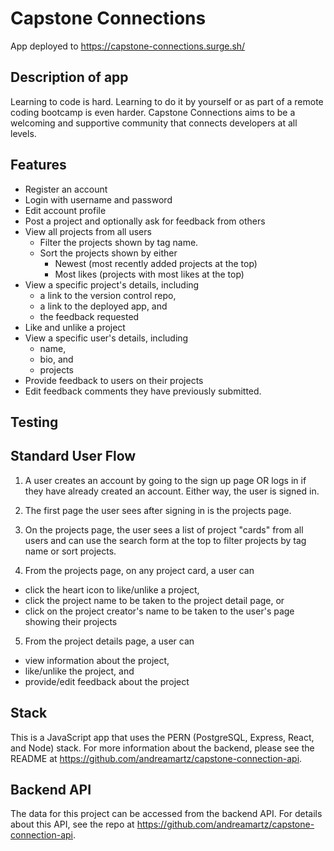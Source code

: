 # Capstone Connections

App deployed to https://capstone-connections.surge.sh/

## Description of app

Learning to code is hard. Learning to do it by yourself or as part of a remote coding bootcamp is even harder. Capstone Connections aims to be a welcoming and supportive community that connects developers at all levels.

## Features

- Register an account
- Login with username and password
- Edit account profile
- Post a project and optionally ask for feedback from others
- View all projects from all users
  - Filter the projects shown by tag name.
  - Sort the projects shown by either
    - Newest (most recently added projects at the top)
    - Most likes (projects with most likes at the top)
- View a specific project's details, including
  - a link to the version control repo,
  - a link to the deployed app, and
  - the feedback requested
- Like and unlike a project
- View a specific user's details, including
  - name,
  - bio, and
  - projects
- Provide feedback to users on their projects
- Edit feedback comments they have previously submitted.

## Testing

## Standard User Flow

1. A user creates an account by going to the sign up page OR logs in if they have already created an account. Either way, the user is signed in.

2. The first page the user sees after signing in is the projects page.

3. On the projects page, the user sees a list of project "cards" from all users and can use the search form at the top to filter projects by tag name or sort projects.

4. From the projects page, on any project card, a user can

- click the heart icon to like/unlike a project,
- click the project name to be taken to the project detail page, or
- click on the project creator's name to be taken to the user's page showing their projects

5. From the project details page, a user can

- view information about the project,
- like/unlike the project, and
- provide/edit feedback about the project

## Stack

This is a JavaScript app that uses the PERN (PostgreSQL, Express, React, and Node) stack.
For more information about the backend, please see the README at https://github.com/andreamartz/capstone-connection-api.

## Backend API

The data for this project can be accessed from the backend API. For details about this API, see the repo at https://github.com/andreamartz/capstone-connection-api.
